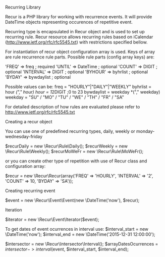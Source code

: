 Recurring Library

Recur is a PHP library for working with recurrence events. It will provide DateTime
objects representing occurences of repetitive event.

Recurring type is encapsulated in Recur object and is used to set up recurring rule. 
Recur resource allows recurring rules based on iCalendar (http://www.ietf.org/rfc/rfc5545.txt)
with restrictions specified bellow.
 
For instantiation of recur object configuration array is used. Keys of array are
rule recurrence rule parts. Possible rule parts (config array keys) are:
  
 'FREQ' => freq ; required
 'UNTIL' => DateTime ; optional
 'COUNT' => DIGIT ; optional
 'INTERVAL' => DIGIT ; optional
 'BYHOUR' => byhrlist ; optional
 'BYDAY' => bywdaylist ; optional
  
 Possible values can be:
 freq = "HOURLY"|"DAILY"|"WEEKLY"
 byhrlist = hour *("," hour)
 hour = 1*2DIGIT       ;0 to 23
 bywdaylist  = weekday *("," weekday)
 weekday = "SU" / "MO" / "TU" / "WE" / "TH" / "FR" / "SA"
 
 For detailed description of how rules are evaluated please refer to
 http://www.ietf.org/rfc/rfc5545.txt
 

Creating a recur object
 
You can use one of predefined recurring types, daily, weekly or monday-wednesday-friday

$recurDaily = new \Recur\Rule\Daily();
$recurWeekly = new \Recur\Rule\Weekly();
$recurMoWeFr = new \Recur\Rule\MoWeFr();

or you can create other type of repetition with use of Recur class and configuration array:

$recur = new \Recur\Recur(array('FREQ' => 'HOURLY', 'INTERVAL' => '2', 'COUNT' => 10, 'BYDAY' => 'SA'));

Creating recurring event

$event = new \Recur\Event\Event(new \DateTime('now'), $recur);

Iteration

$iterator = new \Recur\Event\Iterator($event);


To get dates of event ocurrences in interval use:
$interval_start = new \DateTime('now');
$interval_end = new \DateTime('2015-12-31 12:00:00');

$intersector = new \Recur\Intersector\Interval();
$arrayDatesOcurrences = $intersector->interval($event, $interval_start, $interval_end);